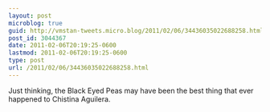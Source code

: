 ```yaml
---
layout: post
microblog: true
guid: http://vmstan-tweets.micro.blog/2011/02/06/34436035022688258.html
post_id: 3044367
date: 2011-02-06T20:19:25-0600
lastmod: 2011-02-06T20:19:25-0600
type: post
url: /2011/02/06/34436035022688258.html
---
```

Just thinking, the Black Eyed Peas may have been the best thing that ever happened to Chistina Aguilera.
